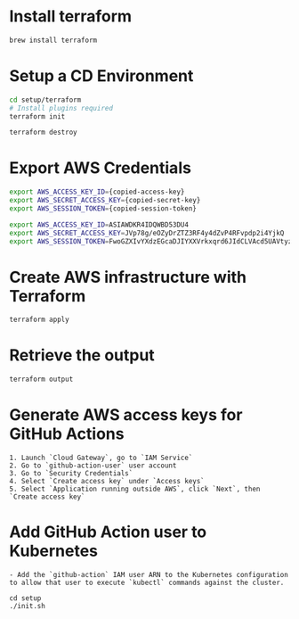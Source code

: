 # Install terraform
```bash
brew install terraform
```

# Setup a CD Environment
```bash
cd setup/terraform
# Install plugins required
terraform init

terraform destroy
```

# Export AWS Credentials
```bash
export AWS_ACCESS_KEY_ID={copied-access-key}
export AWS_SECRET_ACCESS_KEY={copied-secret-key}
export AWS_SESSION_TOKEN={copied-session-token}

export AWS_ACCESS_KEY_ID=ASIAWDKR4IDQWBD53DU4
export AWS_SECRET_ACCESS_KEY=JVp78g/eOZyDrZTZ3RF4y4dZvP4RFvpdp2i4YjkQ
export AWS_SESSION_TOKEN=FwoGZXIvYXdzEGcaDJIYXXVrkxqrd6JIdCLVAcd5UAVtyzUdL3N3efTNz6bqMOm9M8Fsfdup9nVzVhrm6vZgBJUo/JDuJGE2v7rahMJF0zMu66RqBW1QYmJe3wpC54DBQqpWLVbnjKoBALQ/TjL3RwxO1kAFHXxYU/dvFjhZ2amdXT8/ZIW+Uchq6D6RFJwLqGk6yZ69YT6z17WEGtn37Ife29q/q426hZ25fFbIeuNvmFN7UCCYCM9H3wt7u6FsiN+bnZRw9jJvXzkevJ7ryXpv0MO68gjxjDUljnma0slcT/mq0tH/VphzwTvppkjrYij31aOqBjItLrrO/BUh3ifsb6FG3o/bRepAef3wOgS9cC071nYo7+QMh9ZE5pLifGb9sDPn
```

# Create AWS infrastructure with Terraform
```bash
terraform apply
```

# Retrieve the output
```bash
terraform output
```

# Generate AWS access keys for GitHub Actions
```
1. Launch `Cloud Gateway`, go to `IAM Service`
2. Go to `github-action-user` user account
3. Go to `Security Credentials`
4. Select `Create access key` under `Access keys`
5. Select `Application running outside AWS`, click `Next`, then `Create access key`
```

# Add GitHub Action user to Kubernetes
```
- Add the `github-action` IAM user ARN to the Kubernetes configuration to allow that user to execute `kubectl` commands against the cluster.

cd setup
./init.sh

```